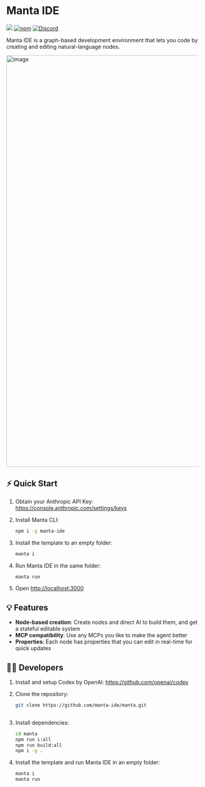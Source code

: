 # Manta IDE
![](https://img.shields.io/badge/Node.js-18%2B-brightgreen?style=flat-square) [![npm]](https://www.npmjs.com/package/manta-ide)
[![Discord](https://img.shields.io/discord/1313987593305718816?label=Discord&logo=discord)](https://discord.gg/rENSEgVsz6)

[npm]: https://img.shields.io/npm/v/manta-ide.svg?style=flat-square

Manta IDE is a graph-based development environment that lets you code by creating and editing natural-language nodes. 

<img width="1907" height="1078" alt="image" src="https://github.com/user-attachments/assets/f4833ccd-b61d-4f42-abff-c449bfffded8" />

## ⚡ Quick Start

1. Obtain your Anthropic API Key:
   https://console.anthropic.com/settings/keys

2. Install Manta CLI:
   ```bash
   npm i -g manta-ide

3. Install the template to an empty folder:
   ```bash
   manta i

4. Run Manta IDE in the same folder:
   ```bash
   manta run

5. Open [http://localhost:3000](http://localhost:3000)

## 💡 Features

- **Node-based creation**: Create nodes and direct AI to build them, and get a stateful editable system
- **MCP compatibility**: Use any MCPs you like to make the agent better
- **Properties**: Each node has properties that you can edit in real-time for quick updates

## 🧑‍💻 Developers

1. Install and setup Codex by OpenAI:
   https://github.com/openai/codex
   
2. Clone the repository:

   ```bash
   git clone https://github.com/manta-ide/manta.git
  
3. Install dependencies:

   ```bash
   cd manta
   npm run i:all
   npm run build:all
   npm i -g .

4. Install the template and run Manta IDE in an empty folder:
   ```bash
   manta i
   manta run

